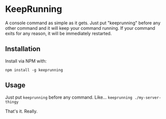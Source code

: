 KeepRunning
===========

A console command as simple as it gets. Just put "keeprunning" before any other command and it will keep your command
running. If your command exits for any reason, it will be immediately restarted.

Installation
------------

Install via NPM with:

```
npm install -g keeprunning
```

Usage
-----

Just put `keeprunning` before any command. Like... `keeprunning ./my-server-thingy`

That's it. Really.
